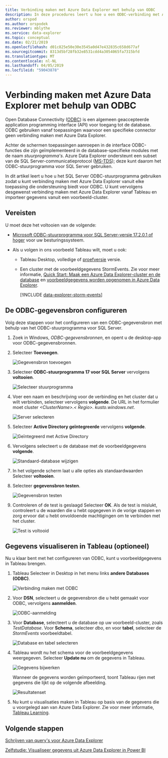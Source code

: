```yaml
---
title: Verbinding maken met Azure Data Explorer met behulp van ODBC
description: In deze procedures leert u hoe u een ODBC-verbinding met Azure Data Explorer instellen en vervolgens die verbinding gebruiken om gegevens met Tableau te visualiseren.
author: orspod
ms.author: orspodek
ms.reviewer: mblythe
ms.service: data-explorer
ms.topic: conceptual
ms.date: 02/21/2019
ms.openlocfilehash: d01c825e50e30e3545a0d47e432835c658d677af
ms.sourcegitcommit: 8313d5bf28fb32e8531cdd4a3054065fa7315bfd
ms.translationtype: MT
ms.contentlocale: nl-NL
ms.lasthandoff: 04/05/2019
ms.locfileid: "59043878"
---
```

# <a name="connect-to-azure-data-explorer-with-odbc"></a>Verbinding maken met Azure Data Explorer met behulp van ODBC

Open Database Connectivity ([ODBC](/sql/odbc/reference/odbc-overview)) is een algemeen geaccepteerde application programming interface (API) voor toegang tot de database. ODBC gebruiken vanaf toepassingen waarvoor een specifieke connector geen verbinding maken met Azure Data Explorer.

Achter de schermen toepassingen aanroepen in de interface ODBC-functies die zijn geïmplementeerd in de database-specifieke modules met de naam *stuurprogramma's*. Azure Data Explorer ondersteunt een subset van de SQL Server-communicatieprotocol ([MS-TDS](/azure/kusto/api/tds/)); deze kunt daarom het ODBC-stuurprogramma voor SQL Server gebruiken.

In dit artikel leert u hoe u het SQL Server ODBC-stuurprogramma gebruiken zodat u kunt verbinding maken met Azure Data Explorer vanuit elke toepassing die ondersteuning biedt voor ODBC. U kunt vervolgens desgewenst verbinding maken met Azure Data Explorer vanaf Tableau en importeer gegevens vanuit een voorbeeld-cluster.

## <a name="prerequisites"></a>Vereisten

U moet deze het voltooien van de volgende:

* [Microsoft ODBC-stuurprogramma voor SQL Server-versie 17.2.0.1 of hoger](/sql/connect/odbc/download-odbc-driver-for-sql-server) voor uw besturingssysteem.

* Als u volgen in ons voorbeeld Tableau wilt, moet u ook:

  * Tableau Desktop, volledige of [proefversie](https://www.tableau.com/products/desktop/download) versie.

  * Een cluster met de voorbeeldgegevens StormEvents. Zie voor meer informatie, [Quick Start: Maak een Azure Data Explorer-cluster en de database](create-cluster-database-portal.md) en [voorbeeldgegevens worden opgenomen in Azure Data Explorer](ingest-sample-data.md).

    [!INCLUDE [data-explorer-storm-events](../../includes/data-explorer-storm-events.md)]

## <a name="configure-the-odbc-data-source"></a>De ODBC-gegevensbron configureren

Volg deze stappen voor het configureren van een ODBC-gegevensbron met behulp van het ODBC-stuurprogramma voor SQL Server.

1. Zoek in Windows, *ODBC-gegevensbronnen*, en opent u de desktop-app voor ODBC-gegevensbronnen.

1. Selecteer **Toevoegen**.

    ![Gegevensbron toevoegen](media/connect-odbc/add-data-source.png)

1. Selecteer **ODBC-stuurprogramma 17 voor SQL Server** vervolgens **voltooien**.

    ![Selecteer stuurprogramma](media/connect-odbc/select-driver.png)

1. Voer een naam en beschrijving voor de verbinding en het cluster dat u wilt verbinden, selecteer vervolgens **volgende**. De URL in het formulier moet cluster  *\<ClusterName\>.\< Regio\>. kusto.windows.net*.

    ![Server selecteren](media/connect-odbc/select-server.png)

1. Selecteer **Active Directory geïntegreerde** vervolgens **volgende**.

    ![Geïntegreerd met Active Directory](media/connect-odbc/active-directory-integrated.png)

1. Vervolgens selecteert u de database met de voorbeeldgegevens **volgende**.

    ![Standaard-database wijzigen](media/connect-odbc/change-default-database.png)

1. In het volgende scherm laat u alle opties als standaardwaarden Selecteer **voltooien**.

1. Selecteer **gegevensbron testen**.

    ![Gegevensbron testen](media/connect-odbc/test-data-source.png)

1. Controleren of de test is geslaagd Selecteer **OK**. Als de test is mislukt, controleert u de waarden die u hebt opgegeven in de vorige stappen en zorg ervoor dat u hebt onvoldoende machtigingen om te verbinden met het cluster.

    ![Test is voltooid](media/connect-odbc/test-succeeded.png)

## <a name="visualize-data-in-tableau-optional"></a>Gegevens visualiseren in Tableau (optioneel)

Nu u klaar bent met het configureren van ODBC, kunt u voorbeeldgegevens in Tableau brengen.

1. Tableau Selecteer in Desktop in het menu links **andere Databases (ODBC)**.

    ![Verbinding maken met ODBC](media/connect-odbc/connect-odbc.png)

1. Voor **DSN**, selecteert u de gegevensbron die u hebt gemaakt voor ODBC, vervolgens **aanmelden**.

    ![ODBC-aanmelding](media/connect-odbc/odbc-sign-in.png)

1. Voor **Database**, selecteert u de database op uw voorbeeld-cluster, zoals *TestDatabase*. Voor **Schema**, selecteer *dbo*, en voor **tabel**, selecteer de *StormEvents* voorbeeldtabel.

    ![Database en tabel selecteren](media/connect-odbc/select-database-table.png)

1. Tableau wordt nu het schema voor de voorbeeldgegevens weergegeven. Selecteer **Update nu** om de gegevens in Tableau.

    ![Gegevens bijwerken](media/connect-odbc/update-data.png)

    Wanneer de gegevens worden geïmporteerd, toont Tableau rijen met gegevens die lijkt op de volgende afbeelding.

    ![Resultatenset](media/connect-odbc/result-set.png)

1. Nu kunt u visualisaties maken in Tableau op basis van de gegevens die u voorgelegd aan van Azure Data Explorer. Zie voor meer informatie, [Tableau Learning](https://www.tableau.com/learn).

## <a name="next-steps"></a>Volgende stappen

[Schrijven van query's voor Azure Data Explorer](write-queries.md)

[Zelfstudie: Visualiseer gegevens uit Azure Data Explorer in Power BI](visualize-power-bi.md)